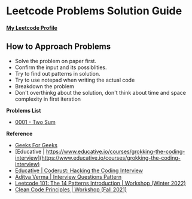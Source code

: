 # Leetcode Problems Solution Guide

#### [My Leetcode Profile](https://leetcode.com/itsaboutcode/)


## How to Approach Problems

- Solve the problem on paper first.
- Confirm the input and its possiblities.
- Try to find out patterns in solution.
- Try to use notepad when writing the actual code
- Breakdown the problem
- Don't overthinkg about the solution, don't think about time and space complexity in first iteration


**Problems List**

- [0001 - Two Sum](https://github.com/itsaboutcode/leetcode/tree/main/0001%20-%20Two%20Sum)


**Reference**

- [Geeks For Geeks](https://practice.geeksforgeeks.org/home/)
- [Educative | https://www.educative.io/courses/grokking-the-coding-interview](https://www.educative.io/courses/grokking-the-coding-interview)
- [Educative | Coderust: Hacking the Coding Interview](https://www.educative.io/courses/coderust-hacking-the-coding-interview)
- [Aditya Verma | Interview Questions Pattern](https://www.youtube.com/channel/UC5WO7o71wvxMxEtLRkPhiQQ)
- [Leetcode 101: The 14 Patterns Introduction | Workshop (Winter 2022)](https://www.youtube.com/watch?v=g6TLB_tAaCI)
- [Clean Code Principles | Workshop (Fall 2021)](https://www.youtube.com/watch?v=ViEMlZlwy4o)


